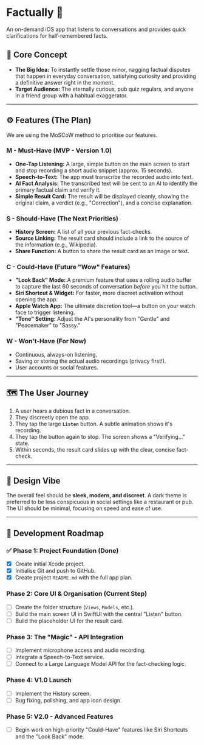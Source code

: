 # Factually 🧐

An on-demand iOS app that listens to conversations and provides quick clarifications for half-remembered facts.

## 📝 Core Concept

-   **The Big Idea:** To instantly settle those minor, nagging factual disputes that happen in everyday conversation, satisfying curiosity and providing a definitive answer right in the moment.
-   **Target Audience:** The eternally curious, pub quiz regulars, and anyone in a friend group with a habitual exaggerator.

---

## ⚙️ Features (The Plan)

We are using the MoSCoW method to prioritise our features.

### M - Must-Have (MVP - Version 1.0)

* **One-Tap Listening:** A large, simple button on the main screen to start and stop recording a short audio snippet (approx. 15 seconds).
* **Speech-to-Text:** The app must transcribe the recorded audio into text.
* **AI Fact Analysis:** The transcribed text will be sent to an AI to identify the primary factual claim and verify it.
* **Simple Result Card:** The result will be displayed cleanly, showing the original claim, a verdict (e.g., "Correction"), and a concise explanation.

### S - Should-Have (The Next Priorities)

* **History Screen:** A list of all your previous fact-checks.
* **Source Linking:** The result card should include a link to the source of the information (e.g., Wikipedia).
* **Share Function:** A button to share the result card as an image or text.

### C - Could-Have (Future "Wow" Features)

* **"Look Back" Mode:** A premium feature that uses a rolling audio buffer to capture the last 60 seconds of conversation *before* you hit the button.
* **Siri Shortcut & Widget:** For faster, more discreet activation without opening the app.
* **Apple Watch App:** The ultimate discretion tool—a button on your watch face to trigger listening.
* **"Tone" Setting:** Adjust the AI's personality from "Gentle" and "Peacemaker" to "Sassy."

### W - Won't-Have (For Now)

* Continuous, always-on listening.
* Saving or storing the actual audio recordings (privacy first!).
* User accounts or social features.

---

## 🗺️ The User Journey

1.  A user hears a dubious fact in a conversation.
2.  They discreetly open the app.
3.  They tap the large **`Listen`** button. A subtle animation shows it's recording.
4.  They tap the button again to stop. The screen shows a "Verifying..." state.
5.  Within seconds, the result card slides up with the clear, concise fact-check.

---

## 🎨 Design Vibe

The overall feel should be **sleek, modern, and discreet**. A dark theme is preferred to be less conspicuous in social settings like a restaurant or pub. The UI should be minimal, focusing on speed and ease of use.

---

## 🚀 Development Roadmap

### ✅ Phase 1: Project Foundation (Done)

-   [x] Create initial Xcode project.
-   [x] Initialise Git and push to GitHub.
-   [x] Create project `README.md` with the full app plan.

### Phase 2: Core UI & Organisation (Current Step)

-   [ ] Create the folder structure (`Views`, `Models`, etc.).
-   [ ] Build the main screen UI in SwiftUI with the central "Listen" button.
-   [ ] Build the placeholder UI for the result card.

### Phase 3: The "Magic" - API Integration

-   [ ] Implement microphone access and audio recording.
-   [ ] Integrate a Speech-to-Text service.
-   [ ] Connect to a Large Language Model API for the fact-checking logic.

### Phase 4: V1.0 Launch

-   [ ] Implement the History screen.
-   [ ] Bug fixing, polishing, and app icon design.

### Phase 5: V2.0 - Advanced Features

-   [ ] Begin work on high-priority "Could-Have" features like Siri Shortcuts and the "Look Back" mode.